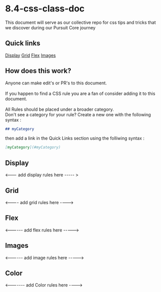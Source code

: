 # 8.4-css-class-doc

This document will serve as our collective repo for css tips and tricks that we discover during our Pursuit Core journey
## Quick links
[Display](#Display)
[Grid](#Grid)
[Flex](#Flex)
[Images](#Images)
 
## How does this work?
Anyone can make edit's or PR's to this document.  
<br> 
If you happen to find a CSS rule you are a fan of consider adding it to this document.  
<br>
All Rules should be placed under a broader category. 
<br>
Don't see a category for your rule?  Create a new one with the following syntax :

```md 
## myCategory
```
then add a link in the Quick Links section using the folliwing syntax :
```md
[myCategory](#myCategory)
```



## Display
<--- add display rules here ----- >

## Grid
<---- add grid rules here ---->

## Flex 

<------ add flex rules here ----->

## Images 
<------ add image rules here -----> 

## Color

<------- add Color rules here ----> 
